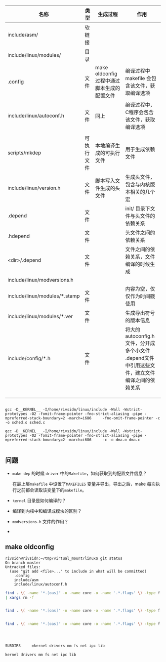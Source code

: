 

| 名称                          | 类型       | 生成过程                                    | 作用                                                         |
| ----------------------------- | ---------- | ------------------------------------------- | ------------------------------------------------------------ |
| include/asm/                  | 软链接     |                                             |                                                              |
| include/linux/modules/        | 目录       |                                             |                                                              |
| .config                       | 文件       | make oldconfig 过程中通过脚本生成的配置文件 | 编译过程中makefile 会包含该文件，获取编译选项                |
| include/linux/autoconf.h      | 文件       | 同上                                        | 编译过程中，C程序会包含该文件，获取编译选项                  |
|                               |            |                                             |                                                              |
| scripts/mkdep                 | 可执行文件 | 本地编译生成的可执行文件                    | 用于生成依赖文件                                             |
| include/linux/version.h       | 文件       | 脚本写入文件生成的头文件                    | 生成头文件，包含与内核版本相关的几个宏                       |
| .depend                       | 文件       |                                             | init/ 目录下文件与头文件的依赖关系                           |
| .hdepend                      | 文件       |                                             | 头文件之间的依赖关系                                         |
| \<dir\>/.depend               | 文件       |                                             | 文件之间的依赖关系，文件编译的时候生成                       |
| include/linux/modversions.h   |            |                                             |                                                              |
| include/linux/modules/*.stamp | 文件       |                                             | 内容为空，仅仅作为时间戳使用                                 |
| include/linux/modules/*.ver   | 文件       |                                             | 生成导出符号的版本信息                                       |
| include/config/*.h            | 文件       |                                             | 将大的 autoconfig.h 文件，分开成多个小文件<br/>.depend文件中引用这些文件，建立文件编译之间的依赖关系 |
|                               |            |                                             |                                                              |
|                               |            |                                             |                                                              |
|                               |            |                                             |                                                              |



```

gcc -D__KERNEL__ -I/home/rivsidn/linux/include -Wall -Wstrict-prototypes -O2 -fomit-frame-pointer -fno-strict-aliasing -pipe -mpreferred-stack-boundary=2 -march=i686     -fno-omit-frame-pointer -c -o sched.o sched.c

gcc -D__KERNEL__ -I/home/rivsidn/linux/include -Wall -Wstrict-prototypes -O2 -fomit-frame-pointer -fno-strict-aliasing -pipe -mpreferred-stack-boundary=2 -march=i686     -c -o dma.o dma.c


```





## 问题

* `make dep` 的时候 `driver` 中的`Makefile`，如何获取到的配置文件信息？

  在最上层`makefile` 中设置了`MAKEFILES` 变量并导出，导出之后，make 每次执行之前都会读取该变量下的`makefile`。

* `kernel` 目录是如何编译的？

  

* 编译到内核中和编译成模块的区别？

  

* `modversions.h` 文件的作用？

* 





## make oldconfig

```
rivsidn@rivsidn:~/tmp/virtual_mount/linux$ git status 
On branch master
Untracked files:
  (use "git add <file>..." to include in what will be committed)
	.config
	include/asm
	include/linux/autoconf.h
```









```bash
find . \( -name '*.[oas]' -o -name core -o -name '.*.flags' \) -type f -print | grep -v lxdialog/
| xargs rm -f


find . \( -name '*.[oas]' -o -name core -o -name '.*.flags' \) -type f -print | grep -v lxdialog/


find . \( -name '*.[oas]' -o -name core -o -name '.*.flags' \) -type f -print | grep -v lxdialog/




SUBDIRS		=kernel drivers mm fs net ipc lib

kernel drivers mm fs net ipc lib


```







